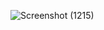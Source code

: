 
![Screenshot (1215)](https://user-images.githubusercontent.com/99662592/156138152-46727249-2eba-464d-ab18-4e08e513f38b.png)
